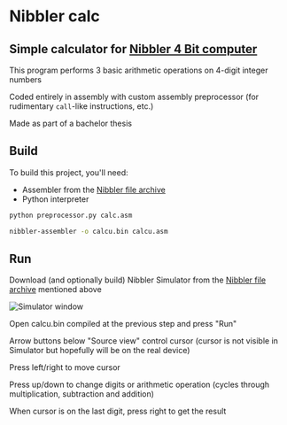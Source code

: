# Nibbler calc

## Simple calculator for [Nibbler 4 Bit computer](https://www.bigmessowires.com/nibbler/)

This program performs 3 basic arithmetic operations on 4-digit integer numbers

Coded entirely in assembly with custom assembly preprocessor (for rudimentary `call`-like instructions, etc.)

Made as part of a bachelor thesis

## Build

To build this project, you'll need:
* Assembler from the [Nibbler file archive](https://www.bigmessowires.com/nibbler.zip)
* Python interpreter

```bash
python preprocessor.py calc.asm

nibbler-assembler -o calcu.bin calcu.asm
```

## Run

Download (and optionally build) Nibbler Simulator from the [Nibbler file archive](https://www.bigmessowires.com/nibbler.zip) mentioned above

![Simulator window](https://user-images.githubusercontent.com/2512758/230735691-392cdaeb-1845-48ca-8365-add314dbbbc8.png)

Open calcu.bin compiled at the previous step and press "Run"

Arrow buttons below "Source view" control cursor (cursor is not visible in Simulator but hopefully will be on the real device)

Press left/right to move cursor

Press up/down to change digits or arithmetic operation (cycles through multiplication, subtraction and addition)

When cursor is on the last digit, press right to get the result

